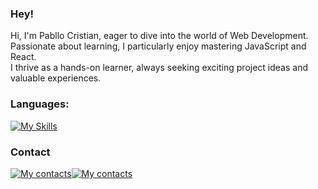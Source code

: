 ### Hey!

<p>Hi, I'm Pabllo Cristian, eager to dive into the world of Web Development. Passionate about learning, I particularly enjoy mastering JavaScript and React.<br />I thrive as a hands-on learner, always seeking exciting project ideas and valuable experiences.</p>

### Languages:
[![My Skills](https://skillicons.dev/icons?i=js,html,css,react)](https://skillicons.dev)

### Contact
[![My contacts](https://skillicons.dev/icons?i=linkedin)](https://www.linkedin.com/in/pabllo-cristian-ferreira-de-lima-712b5224b/)[![My contacts](https://skillicons.dev/icons?i=gmail)](mailto:pabllo.dev@gmail.com)

